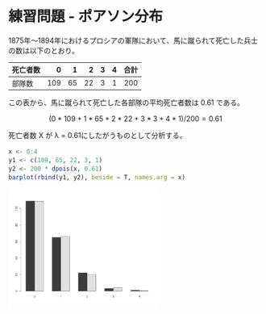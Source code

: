 # 練習問題 - ポアソン分布

1875年〜1894年におけるプロシアの軍隊において、馬に蹴られて死亡した兵士の数は以下のとおり。

|死亡者数|0|1|2|3|4|合計|
|:--|--:|--:|--:|--:|--:|--:|
|部隊数|109|65|22|3|1|200|

この表から、馬に蹴られて死亡した各部隊の平均死亡者数は 0.61 である。

$$
 (0 * 109 + 1 * 65 + 2 * 22 + 3 * 3 + 4 * 1) / 200 = 0.61
$$

死亡者数 X が λ = 0.61にしたがうものとして分析する。

```r
x <- 0:4
y1 <- c(109, 65, 22, 3, 1)
y2 <- 200 * dpois(x, 0.61)
barplot(rbind(y1, y2), beside = T, names.arg = x)
```

<img src="../img/day/022.png" width="300px">